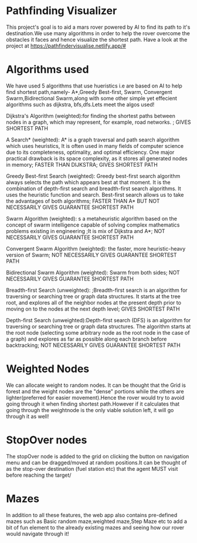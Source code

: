 # Pathfinding Visualizer

This project's goal is to aid a mars rover powered by AI to find its path to it's destination.We use many algorithms in order to help the rover overcome the obstacles it faces and hence visualize the shortest path. Have a look at the project at https://pathfindervisualise.netlify.app/#

# Algorithms used

We have used 5 algorithms that use hueristics i.e are based on AI to help find shortest path,namely- A*,Greedy Best-first, Swarm, Convergent Swarm,Bidirectional Swarm,along with some other simple yet effecient algorithms such as dijkstra, bfs,dfs.Lets meet the algos used!

Dijkstra's Algorithm (weighted):for finding the shortest paths between nodes in a graph, which may represent, for example, road networks. ; GIVES SHORTEST PATH

A Search* (weighted): A* is a graph traversal and path search algorithm which uses heuristics, It is often used in many fields of computer science due to its completeness, optimality, and optimal efficiency. One major practical drawback is its space complexity, as it stores all generated nodes in memory;  FASTER THAN DIJKSTRA; GIVES SHORTEST PATH

Greedy Best-first Search (weighted): Greedy best-first search algorithm always selects the path which appears best at that moment. It is the combination of depth-first search and breadth-first search algorithms. It uses the heuristic function and search. Best-first search allows us to take the advantages of both algorithms; FASTER THAN A* BUT NOT NECESSARILY GIVES GUARANTEE SHORTEST PATH

Swarm Algorithm (weighted): s a metaheuristic algorithm based on the concept of swarm intelligence capable of solving complex mathematics problems existing in engineering ;It is  mix of Dijkstra and A*; NOT NECESSARILY GIVES GUARANTEE SHORTEST PATH

Convergent Swarm Algorithm (weighted): the faster, more heuristic-heavy version of Swarm;  NOT NECESSARILY GIVES GUARANTEE SHORTEST PATH

Bidirectional Swarm Algorithm (weighted): Swarm from both sides; NOT NECESSARILY GIVES GUARANTEE SHORTEST PATH

Breadth-first Search (unweighted): ;Breadth-first search is an algorithm for traversing or searching tree or graph data structures. It starts at the tree root, and explores all of the neighbor nodes at the present depth prior to moving on to the nodes at the next depth level; GIVES SHORTEST PATH

Depth-first Search (unweighted):Depth-first search (DFS) is an algorithm for traversing or searching tree or graph data structures. The algorithm starts at the root node (selecting some arbitrary node as the root node in the case of a graph) and explores as far as possible along each branch before backtracking; NOT NECESSARILY GIVES GUARANTEE SHORTEST PATH


# Weighted Nodes
We can allocate weight to random nodes. It can be thought that the Grid is forest and the weight nodes are the "dense" portions while the others are lighter(preferred for easier movement).Hence the rover would try to avoid going through it when finding shortest path.However if it calculates that going through the weightnode is the only viable solution left, it will go through it as well!

# StopOver nodes
The stopOver node is added to the grid on clicking the button on navigation menu and can be dragged/moved at random positions.It can be thought of as the stop-over destination (fuel station etc) that the agent MUST visit before reaching the target/

# Mazes 
In addition to all these features, the web app also contains pre-defined mazes such as  Basic random maze,weighted maze,Step Maze etc to add a bit of fun element to the already existing mazes and seeing how our rover would navigate through it!
